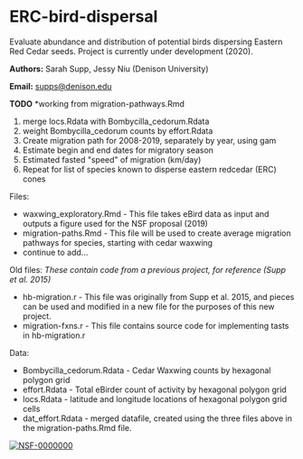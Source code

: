 # ERC-bird-dispersal
Evaluate abundance and distribution of potential birds dispersing Eastern Red Cedar seeds.
Project is currently under development (2020).

**Authors:** Sarah Supp, Jessy Niu (Denison University)

**Email:** supps@denison.edu

**TODO**
*working from migration-pathways.Rmd
1. merge locs.Rdata with Bombycilla_cedorum.Rdata
2. weight Bombycilla_cedorum counts by effort.Rdata
3. Create migration path for 2008-2019, separately by year, using gam
4. Estimate begin and end dates for migratory season
5. Estimated fasted "speed" of migration (km/day)
6. Repeat for list of species known to disperse eastern redcedar (ERC) cones


Files:
* waxwing_exploratory.Rmd - This file takes eBird data as input and outputs a figure used for the NSF proposal (2019)
* migration-paths.Rmd - This file will be used to create average migration pathways for species, starting with cedar waxwing
* continue to add...


Old files: 
*These contain code from a previous project, for reference (Supp et al. 2015)*
* hb-migration.r - This file was originally from Supp et al. 2015, and pieces can be used and modified in a new file for the purposes of this new project. 
* migration-fxns.r - This file contains source code for implementing tasts in hb-migration.r


Data: 
* Bombycilla_cedorum.Rdata - Cedar Waxwing counts by hexagonal polygon grid
* effort.Rdata - Total eBirder count of activity by hexagonal polygon grid
* locs.Rdata - latitude and longitude locations of hexagonal polygon grid cells
* dat_effort.Rdata - merged datafile, created using the three files above in the migration-paths.Rmd file.

[![NSF-0000000](https://img․shields․io/badge/NSF-0000000-blue.svg)](https://nsf․gov/awardsearch/showAward?AWD_ID=0000000)
